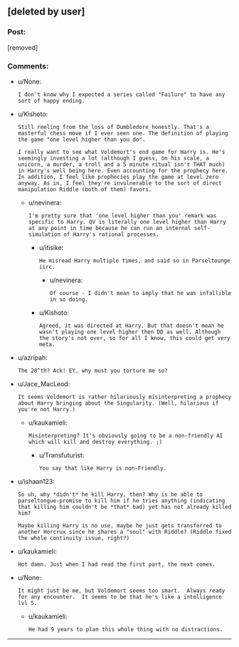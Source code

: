 ## [deleted by user]

### Post:

[removed]

### Comments:

- u/None:
  ```
  I don't know why I expected a series called "Failure" to have any sort of happy ending.
  ```

- u/Kishoto:
  ```
  Still reeling from the loss of Dumbledore honestly. That's a masterful chess move if I ever seen one. The definition of playing the game "one level higher than you do". 

  I really want to see what Voldemort's end game for Harry is. He's seemingly investing a lot (although I guess, on his scale, a unicorn, a murder, a troll and a 5 minute ritual isn't THAT much) in Harry's well being here. Even accounting for the prophecy here. In addition, I feel like prophecies play the game at level zero anyway. As in, I feel they're invulnerable to the sort of direct manipulation Riddle (both of them) favors.
  ```

  - u/nevinera:
    ```
    I'm pretty sure that 'one level higher than you' remark was specific to Harry. QV is literally one level higher than Harry at any point in time because he can run an internal self-simulation of Harry's rational processes.
    ```

    - u/itisike:
      ```
      He misread Harry multiple times, and said so in Parseltounge iirc.
      ```

      - u/nevinera:
        ```
        Of course - I didn't mean to imply that he was infallible in so doing.
        ```

    - u/Kishoto:
      ```
      Agreed, it was directed at Harry. But that doesn't mean he wasn't playing one level higher then DD as well. Although the story's not over, so for all I know, this could get very meta.
      ```

- u/azripah:
  ```
  The 28^th? Ack! EY, why must you torture me so?
  ```

- u/Jace_MacLeod:
  ```
  It seems Voldemort is rather hilariously misinterpreting a prophecy about Harry bringing about the Singularity. (Well, hilarious if you're not Harry.)
  ```

  - u/kaukamieli:
    ```
    Misinterpreting? It's obviously going to be a non-friendly AI which will kill and destroy everything. ;)
    ```

    - u/Transfuturist:
      ```
      You say that like Harry is non-Friendly.
      ```

- u/ishaan123:
  ```
  So uh, why *didn't* he kill Harry, then? Why is he able to parseltongue-promise to kill him if he tries anything (indicating that killing him couldn't be *that* bad) yet has not already killed him?

  Maybe killing Harry is no use, maybe he just gets transferred to another Horcrux since he shares a "soul" with Riddle? (Riddle fixed the whole continuity issue, right?)
  ```

- u/kaukamieli:
  ```
  Hot damn. Just when I had read the first part, the next comes.
  ```

- u/None:
  ```
  It might just be me, but Voldemort seems too smart.  Always ready for any encounter.  It seems to be that he's like a intelligence lvl 5.
  ```

  - u/kaukamieli:
    ```
    He had 9 years to plan this whole thing with no distractions.
    ```

---

